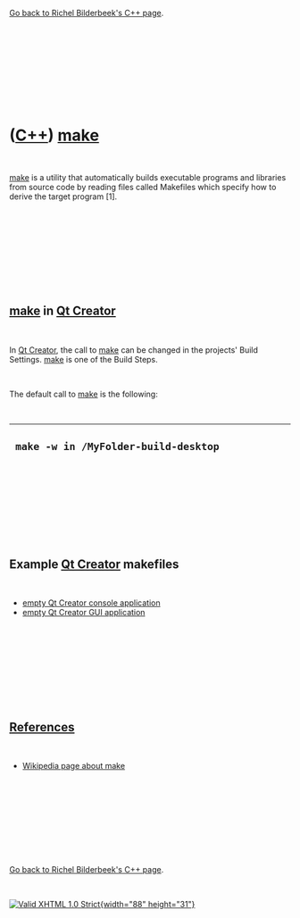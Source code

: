 

[Go back to Richel Bilderbeek's C++ page](Cpp.htm).

 

 

 

 

 

([C++](Cpp.htm)) [make](CppMake.htm)
====================================

 

[make](CppMake.htm) is a utility that automatically builds executable
programs and libraries from source code by reading files called
Makefiles which specify how to derive the target program \[1\].

 

 

 

 

 

[make](CppMake.htm) in [Qt Creator](CppQtCreator.htm)
-----------------------------------------------------

 

In [Qt Creator](CppQtCreator.htm), the call to [make](CppMake.htm) can
be changed in the projects' Build Settings. [make](CppMake.htm) is one
of the Build Steps.

 

The default call to [make](CppMake.htm) is the following:

 

  ---------------------------------------
  ` make -w in /MyFolder-build-desktop`
  ---------------------------------------

 

 

 

 

 

Example [Qt Creator](CppQtCreator.htm) makefiles
------------------------------------------------

 

-   [empty Qt Creator console application](CppMakeConsole.htm)
-   [empty Qt Creator GUI application](CppMakeGui.htm)

 

 

 

 

 

[References](CppReferences.htm)
-------------------------------

 

-   [Wikipedia page about
    make](http://en.wikipedia.org/wiki/Make_%28software%29)

 

 

 

 

 

[Go back to Richel Bilderbeek's C++ page](Cpp.htm).



 

[![Valid XHTML 1.0 Strict](valid-xhtml10.png){width="88"
height="31"}](http://validator.w3.org/check?uri=referer)
